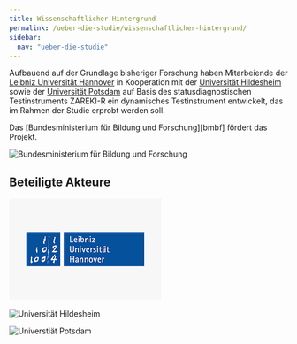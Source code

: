 ```yaml
---
title: Wissenschaftlicher Hintergrund
permalink: /ueber-die-studie/wissenschaftlicher-hintergrund/
sidebar:
  nav: "ueber-die-studie"
---
```


Aufbauend auf der Grundlage bisheriger Forschung haben Mitarbeiende der [Leibniz Universität Hannover] in Kooperation mit der [Universität Hildesheim] sowie der [Universität Potsdam] auf Basis des statusdiagnostischen Testinstruments ZAREKI-R ein dynamisches Testinstrument entwickelt, das im Rahmen der Studie erprobt werden soll.

Das [Bundesministerium für Bildung und Forschung][bmbf] fördert das Projekt.

![Bundesministerium für Bildung und Forschung](/assets/images/logos/BmBF-Logo_kleiner_50.jpg)

## Beteiligte Akteure

[Leibniz Universität Hannover]: LINK
[Universität Hildesheim]: LINK
[Universität Potsdam]: https://www.uni-potsdam.de/de/inklusion/forschungsmethodenunddiagnostik/wilbert.html "Inklusionspädagogik Uni Potsdam"
[Bundesministerium für Bildung und Forschung]: https://www.bmbf.de "Bundesministerium für Bildung und Forschung"

![Leibniz Universität Hannover](/assets/images/logos/Hannover.png)

![Universität Hildesheim](/assets/images/logos/Universität_Hildesheim_logo.svg.png)

![Universtiät Potsdam](/assets/images/logos/Potsdam.jpg)
